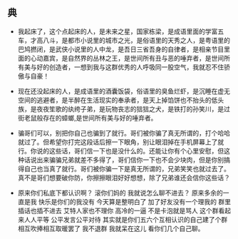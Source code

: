 ## 典

- 我起床了，这个点起床的人，是未来之星，国家栋梁，是成语里面的学富五车，才高八斗，是都市小说里的城市之光，是俗语里的天秀之人，是粤语里的巴鸠撚闭，是武侠小说里的人中龙，是吾日三省吾身的自律者，是相亲节目里面的心动嘉宾，是自然界的丛林之王，是世间所有丑与恶的唾弃者，是世间所有美与好的创造者，一想到我与这群优秀的人呼吸同一股空气，我就忍不住骄傲与自豪！  

- 现在还没起床的人，是成语里的酒囊饭袋，俗语里的臭鱼烂虾，是沉睡在虚无空间的逃避者，是半醉在生活现实的奉承者，是天上掉馅饼也不抬头的低头族，是夜夜笙歌的纨绔子弟，是玩物丧志的狺狺之犬，是铁打的孙笑川，是过街老鼠般存在的蟑螂,是世间所有美与好的唾弃者。


- 骗哥们可以，别把你自己也骗到了就行。哥们被你骗了真无所谓的，打个哈哈就过了。但希望你打完这段话后擦一下眼角，别让眼泪掉在手机屏幕上了就行。你说的这些话，哥们信一下也是没什么的。还能让你有个心里安慰，但这种话说出来骗骗兄弟就差不多得了，哥们信你一下也不会少块肉，但是你别搞得自己也当真了就行。哥们被你骗一下是真无所谓的，兄弟笑笑也就过去了。真不是哥们想要破你防，你擦擦眼泪好好想想，除了兄弟谁还会信你这些话？  


- 原来你们私底下都认识啊？ 滚你们妈的 我就说怎么聊不进去？ 原来多余的一直是我 快乐是你们的我没有 今天算是整明白了 加了好友没有一个理我的 群里插话也插不进去 艾特人家也不理你 高冷的一逼 不是卡泡就是骂人 这个群看起来人人平等 公平发言公平对待 其实就是你们五六个互相认识的自己建了个群相互吹捧相互取暖罢了 我不退群 我就呆在这儿 看你们几个自己聊。
